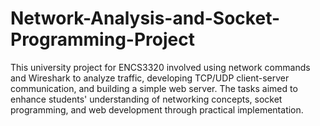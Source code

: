 # Network-Analysis-and-Socket-Programming-Project
This university project for ENCS3320 involved using network commands and Wireshark to analyze traffic, developing TCP/UDP client-server communication, and building a simple web server. The tasks aimed to enhance students' understanding of networking concepts, socket programming, and web development through practical implementation.
